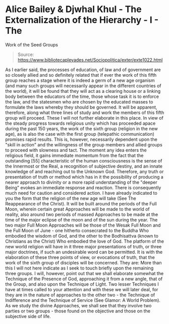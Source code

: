 # Alice Bailey & Djwhal Khul - The Externalization of the Hierarchy - I - The
Work of the Seed Groups

> Source: https://www.bibliotecapleyades.net/Sociopolitica/exter/exte1022.html

As I earlier said, the processes of education, of law and of government are so closely allied and so definitely related that if ever the work of this fifth group reaches a stage where it is indeed a germ of a new age organism (and many such groups will necessarily appear in the different countries of the world), it will be found that they will act as a clearing house or a linking body between the educators of the time, those whose task it is to enforce the law, and the statesmen who are chosen by the educated masses to formulate the laws whereby they should be governed. It will be apparent, therefore, along what three lines of study and work the members of this fifth group will proceed. These I will not further elaborate in this place.
In view of the steady progress towards religious unity which has proceeded apace during the past 150 years, the work of the sixth group (religion in the new age), as is also the case with the first group (telepathic communication) promises rapid results. This is, however, necessarily dependent upon the "skill in action" and the willingness of the group members and allied groups to proceed with slowness and tact.
The moment any idea enters the religious field, it gains immediate momentum from the fact that the outstanding [55] characteristic of the human consciousness is the sense of the Innermost or the Real, a recognition of subjective destiny, and an innate knowledge of and reaching out to the Unknown God. Therefore, any truth or presentation of truth or method which has in it the possibility of producing a nearer approach to divinity or a more rapid understanding of the "deeper Being" evokes an immediate response and reaction. There is consequently much need for caution and considered action.
I have already indicated to you the form that the religion of the new age will take (See The Reappearance of the Christ). It will be built around the periods of the Full Moon, wherein certain great Approaches will be made to the world of reality, also around two periods of massed Approaches to be made at the time of the major eclipse of the moon and of the sun during the year. The two major Full Moon Approaches will be those of the Wesak Full Moon and the Full Moon of June - one hitherto consecrated to the Buddha Who embodied the wisdom of God, and the other to the Bodhisattva (known to Christians as the Christ) Who embodied the love of God.
The platform of the new world religion will have in it three major presentations of truth, or three major doctrines, if such an undesirable word can be permitted. It is with the elaboration of these three points of view, or evocations of truth, that the work of the sixth group of disciples will be concerned. They are:
More than this I will not here indicate as I seek to touch briefly upon the remaining three groups. I will, however, point out that we shall elaborate somewhat the Technique of the Presence of God, approaching it from a new angle, that of the Group, and also upon the Technique of Light. Two lesser Techniques I have at times called to your attention and with these we will later deal, for they are in the nature of approaches to the other two - the Technique of Indifference and the Technique of Service (See Glamor: A World Problem). As we study the divine Approaches, we shall see that they involve two parties or two groups - those found on the objective and those on the subjective side of life.
